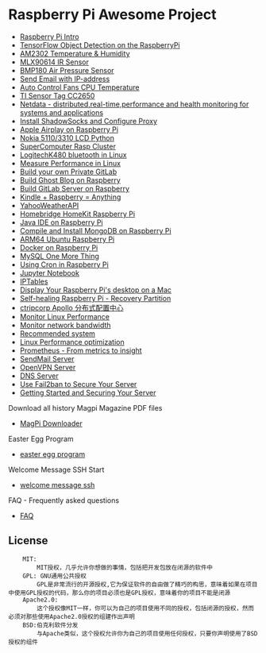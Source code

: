 Raspberry Pi Awesome Project 
============================

- [Raspberry Pi Intro](/root/raspberrypi/RaspberryPiPrj/Intro/README.md)
- [TensorFlow Object Detection on the RaspberryPi](/root/raspberrypi/RaspberryPiPrj/TensorflowObjectDetection/Tensorflow_Object_Detection_on_the_RaspberryPi.md)
- [AM2302 Temperature & Humidity](/root/raspberrypi/RaspberryPiPrj/AM2302/README.md)
- [MLX90614 IR Sensor](/root/raspberrypi/RaspberryPiPrj/MLX90614/README.md)
- [BMP180 Air Pressure Sensor](/root/raspberrypi/RaspberryPiPrj/BMP180/README.md)
- [Send Email with IP-address](/root/raspberrypi/RaspberryPiPrj/EmailIP/README.md)
- [Auto Control Fans CPU Temperature](/root/raspberrypi/RaspberryPiPrj/AutoControlFans/README.md)
- [TI Sensor Tag CC2650](/root/raspberrypi/RaspberryPiPrj/TISensorTagCC2650/README.md)
- [Netdata - distributed,real-time,performance and health monitoring for systems and applications](/root/raspberrypi/RaspberryPiPrj/NetdataMonitor/README.md)
- [Install ShadowSocks and Configure Proxy](/root/raspberrypi/RaspberryPiPrj/ShadowsocksPi/README.md)
- [Apple Airplay on Raspberry Pi](/root/raspberrypi/RaspberryPiPrj/Airplay/README.md)
- [Nokia 5110/3310 LCD Python](/root/raspberrypi/RaspberryPiPrj/Nokia5110/README.md)
- [SuperComputer Rasp Cluster](/root/raspberrypi/RaspberryPiPrj/Supercomputer/README.md)
- [LogitechK480 bluetooth in Linux](/root/raspberrypi/RaspberryPiPrj/LogitechK480/README.md)
- [Measure Performance in Linux](/root/raspberrypi/RaspberryPiPrj/MeasurePerformance/README.md)
- [Build your own Private GitLab](/root/raspberrypi/RaspberryPiPrj/PrivateGitRepository/README.md)
- [Build Ghost Blog on Raspberry](/root/raspberrypi/RaspberryPiPrj/GhostPi/README.md)
- [Build GitLab Server on Raspberry](/root/raspberrypi/RaspberryPiPrj/GitlabPi/README.md)
- [Kindle + Raspberry = Anything](/root/raspberrypi/RaspberryPiPrj/KindlePiPrj/README.md)
- [YahooWeatherAPI](/root/raspberrypi/RaspberryPiPrj/YahooWeatherAPI/README.md)
- [Homebridge HomeKit Raspberry Pi](/root/raspberrypi/RaspberryPiPrj/homebridgeHomeKitRaspberryPi/README.md)
- [Java IDE on Raspberry Pi](/root/raspberrypi/RaspberryPiPrj/JavaIDERaspberryPi/README.md)
- [Compile and Install MongoDB on Raspberry Pi](/root/raspberrypi/RaspberryPiPrj/MongoDBRPi/README.md)
- [ARM64 Ubuntu Raspberry Pi](/root/raspberrypi/RaspberryPiPrj/ARM64RaspberryPi/README.md)
- [Docker on Raspberry Pi](/root/raspberrypi/RaspberryPiPrj/DockerRPi/README.md)
- [MySQL One More Thing](/root/raspberrypi/RaspberryPiPrj/MySQLOneMoreThing/README.md)
- [Using Cron in Raspberry Pi](/root/raspberrypi/RaspberryPiPrj/CronPi/README.md)
- [Jupyter Notebook](/root/raspberrypi/RaspberryPiPrj/JupyterNotebook/README.md)
- [IPTables](/root/raspberrypi/RaspberryPiPrj/IPTables/README.md)
- [Display Your Raspberry Pi's desktop on a Mac](/root/raspberrypi/RaspberryPiPrj/VNCRaspberryPi/README.md)
- [Self-healing Raspberry Pi - Recovery Partition](/root/raspberrypi/RaspberryPiPrj/RecoveryModelRaspberryPi/README.md)
- [ctripcorp Apollo 分布式配置中心](/root/raspberrypi/RaspberryPiPrj/ctripcorpApollo/README.md)
- [Monitor Linux Performance](/root/raspberrypi/RaspberryPiPrj/MonitorLinuxPerformance/README.md)
- [Monitor network bandwidth](/root/raspberrypi/RaspberryPiPrj/MonitorBandwidth/README.md)
- [Recommended system](/root/raspberrypi/RaspberryPiPrj/RecommendedSystem/README.md)
- [Linux Performance optimization](/root/raspberrypi/RaspberryPiPrj/Linux101/README.md)
- [Prometheus - From metrics to insight](/root/raspberrypi/RaspberryPiPrj/Prometheus/README.md)
- [SendMail Server](/root/raspberrypi/RaspberryPiPrj/SendMail/README.md)
- [OpenVPN Server](/root/raspberrypi/RaspberryPiPrj/OpenVPN/README.md)
- [DNS Server](/root/raspberrypi/RaspberryPiPrj/DNSServer/README.md)
- [Use Fail2ban to Secure Your Server](/root/raspberrypi/RaspberryPiPrj/Fail2ban/README.md)
- [Getting Started and Securing Your Server](/root/raspberrypi/RaspberryPiPrj/GettingStartedServer/README.md)

Download all history Magpi Magazine PDF files
- [MagPi Downloader](/root/raspberrypi/RaspberryPiPrj/MagPiDownloader/RaspberryPiMagpiDownloader.py)

Easter Egg Program
- [easter egg program](/root/raspberrypi/RaspberryPiPrj/easterEgg/README.md)

Welcome Message SSH Start
- [welcome message ssh](/root/raspberrypi/RaspberryPiPrj/WelcomeMsg/README.md)

FAQ - Frequently asked questions 
- [FAQ](/root/raspberrypi/RaspberryPiPrj/FAQ.md)

License
-------
```
    MIT:
        MIT授权，几乎允许你想做的事情，包括把开发包放在闭源的软件中
    GPL: GNU通用公共授权
        GPL是非常流行的开源授权,它为保证软件的自由做了精巧的构思，意味着如果在项目中使用GPL授权的代码，那么你的项目必须也是GPL授权，意味着你的项目不能是闭源
    Apache2.0: 
        这个授权像MIT一样，你可以为自己的项目使用不同的授权，包括闭源的授权，然而必须对那些使用Apache2.0授权的组建作出声明 
    BSD:伯克利软件分发
        与Apache类似，这个授权允许你为自己的项目使用任何授权，只要你声明使用了BSD授权的组件
```
